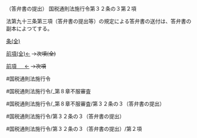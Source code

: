（答弁書の提出）
国税通則法施行令第３２条の３第２項

法第九十三条第三項（答弁書の提出等）の規定による答弁書の送付は、答弁書の副本によつてする。

[条(全)](国税通則法施行＿令＿第３２条の３_.md)

[前項(全)←](国税通則法施行＿令＿第３２条の３第１項_.md)  ~~→次項(全)~~

[前項 　 ←](国税通則法施行＿令＿第３２条の３第１項.md)  ~~→次項~~



#国税通則法施行令

#国税通則法施行令/_第８章不服審査

#国税通則法施行令/_第８章不服審査/第３２条の３（答弁書の提出）

#国税通則法施行令/第３２条の３（答弁書の提出）

#国税通則法施行令/第３２条の３（答弁書の提出）/第２項

